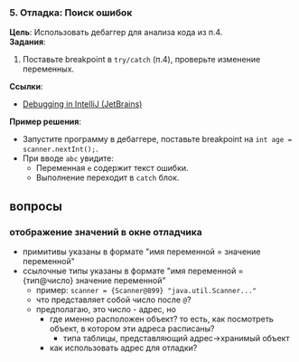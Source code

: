 ### **5. Отладка: Поиск ошибок**
**Цель**: Использовать дебаггер для анализа кода из п.4.  
**Задания**:
1. Поставьте breakpoint в `try/catch` (п.4), проверьте изменение переменных.

**Ссылки**:
- [Debugging in IntelliJ (JetBrains)](https://www.jetbrains.com/help/idea/debugging-code.html)

**Пример решения**:
- Запустите программу в дебаггере, поставьте breakpoint на `int age = scanner.nextInt();`.
- При вводе `abc` увидите:
    - Переменная `e` содержит текст ошибки.
    - Выполнение переходит в `catch` блок.  



## вопросы

### отображение значений в окне отладчика
- примитивы указаны в формате "имя переменной = значение переменной"
- ссылочные типы указаны в формате "имя переменной = {тип@число} значение переменной"
  - пример: `scanner = {Scanner@899} "java.util.Scanner..."`
  - что представляет собой число после `@`?
  - предполагаю, это число - адрес, но 
    - где именно расположен объект? то есть, как посмотреть объект, в котором эти адреса расписаны?
      - типа таблицы, представляющий адрес->хранимый объект
    - как использовать адрес для отладки?
